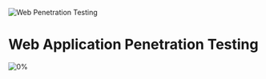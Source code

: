 ![Web Penetration Testing](/burp/application-security-testing/images/web-app-security-graphic.svg)
# Web Application Penetration Testing
![0%](https://progress-bar.dev/0/?title=Progress)
